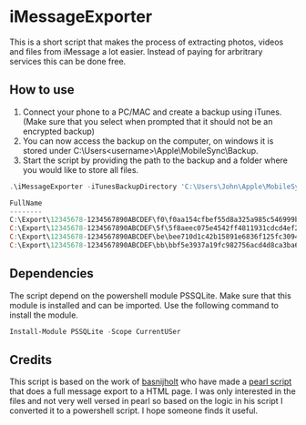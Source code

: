 # iMessageExporter

This is a short script that makes the process of extracting photos, videos and files from iMessage a lot easier. Instead of paying for arbritrary services this can be done free.

## How to use

1. Connect your phone to a PC/MAC and create a backup using iTunes. (Make sure that you select when prompted that it should not be an encrypted backup)
2. You can now access the backup on the computer, on windows it is stored under C:\Users\<username>\Apple\MobileSync\Backup.
3. Start the script by providing the path to the backup and a folder where you would like to store all files.

```powershell
.\iMessageExporter -iTunesBackupDirectory 'C:\Users\John\Apple\MobileSync\Backup\12345678-1234567890ABCDEF' -ExportDirectory 'C:\Export'

FullName                                                                                 Length FileType LastWriteTime
--------                                                                                 ------ -------- -------------
C:\Export\12345678-1234567890ABCDEF\f0\f0aa154cfbef55d8a325a985c546999b99e490fc 2219013 JPG      2023-02-05 23:09:44
C:\Export\12345678-1234567890ABCDEF\5f\5f8aeec075e4542ff4811931cdcd4ef275863d8c  950773 HEIC     2023-02-05 23:09:19
C:\Export\12345678-1234567890ABCDEF\be\bee710d1c42b15891e6836f125fc30940afd28c8  972784 HEIC     2023-02-05 23:09:24
C:\Export\12345678-1234567890ABCDEF\bb\bbf5e3937a19fc982756acd4d8ca3ba6c082fb9a 1057496 HEIC     2023-02-05 23:09:41

```

## Dependencies

The script depend on the powershell module PSSQLite. Make sure that this module is installed and can be imported. Use the following command to install the module.

```powershell
Install-Module PSSQLite -Scope CurrentUSer
```

## Credits

This script is based on the work of [basnijholt](https://github.com/basnijholt) who have made a [pearl script](https://github.com/basnijholt/iOSMessageExport) that does a full message export to a HTML page. I was only interested in the files and not very well versed in pearl so based on the logic in his script I converted it to a powershell script. I hope someone finds it useful.
